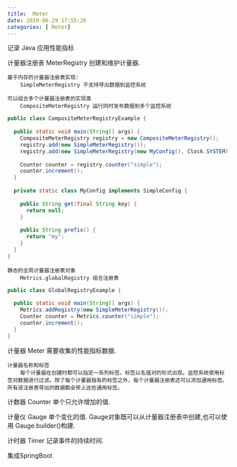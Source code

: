 ```yaml
---
title:  Meter
date: 2019-06-29 17:55:26
categories: [ Meter]
---
```

记录 Java 应用性能指标


计量器注册表 MeterRegistry
    创建和维护计量器.

    基于内存的计量器注册表实现: 
        SimpleMeterRegistry 不支持导出数据到监控系统

    可以组合多个计量器注册表的实现类
        CompositeMeterRegistry 运行同时发布数据到多个监控系统

```java
public class CompositeMeterRegistryExample {
 
  public static void main(String[] args) {
    CompositeMeterRegistry registry = new CompositeMeterRegistry();
    registry.add(new SimpleMeterRegistry());
    registry.add(new SimpleMeterRegistry(new MyConfig(), Clock.SYSTEM));
 
    Counter counter = registry.counter("simple");
    counter.increment();
  }
 
  private static class MyConfig implements SimpleConfig {
 
    public String get(final String key) {
      return null;
    }
 
    public String prefix() {
      return "my";
    }
  }
}
```
    静态的全局计量器注册表对象 
        Metrics.globalRegistry 组合注册表


```java
public class GlobalRegistryExample {
 
  public static void main(String[] args) {
    Metrics.addRegistry(new SimpleMeterRegistry());
    Counter counter = Metrics.counter("simple");
    counter.increment();
  }
}
```    


计量器 Meter
    需要收集的性能指标数据.

    计量器名称和标签
        每个计量器在创建时都可以指定一系列标签。标签以名值对的形式出现。监控系统使用标签对数据进行过滤。除了每个计量器独有的标签之外，每个计量器注册表还可以添加通用标签。所有该注册表导出的数据都会带上这些通用标签。

计数器 Counter
    单个只允许增加的值.    

计量仪 Gauge
    单个变化的值. Gauge对象既可以从计量器注册表中创建,也可以使用
    Gauge.builder()构建.

计时器 Timer
    记录事件的持续时间.

集成SpringBoot
        

